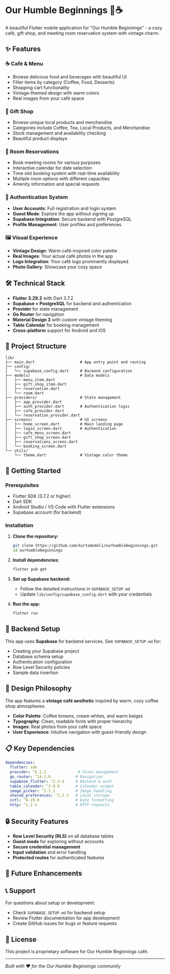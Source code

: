 # Our Humble Beginnings 🏪☕

A beautiful Flutter mobile application for "Our Humble Beginnings" - a cozy café, gift shop, and meeting room reservation system with vintage charm.

## ✨ Features

### ☕ Café & Menu
- Browse delicious food and beverages with beautiful UI
- Filter items by category (Coffee, Food, Desserts)
- Shopping cart functionality
- Vintage-themed design with warm colors
- Real images from your café space

### 🎁 Gift Shop
- Browse unique local products and merchandise
- Categories include Coffee, Tea, Local Products, and Merchandise
- Stock management and availability checking
- Beautiful product displays

### 📅 Room Reservations
- Book meeting rooms for various purposes
- Interactive calendar for date selection
- Time slot booking system with real-time availability
- Multiple room options with different capacities
- Amenity information and special requests

### 🔐 Authentication System
- **User Accounts**: Full registration and login system
- **Guest Mode**: Explore the app without signing up
- **Supabase Integration**: Secure backend with PostgreSQL
- **Profile Management**: User profiles and preferences

### 🖼️ Visual Experience
- **Vintage Design**: Warm café-inspired color palette
- **Real Images**: Your actual café photos in the app
- **Logo Integration**: Your café logo prominently displayed
- **Photo Gallery**: Showcase your cozy space

## 🛠️ Technical Stack

- **Flutter 3.29.2** with Dart 3.7.2
- **Supabase + PostgreSQL** for backend and authentication
- **Provider** for state management
- **Go Router** for navigation
- **Material Design 3** with custom vintage theming
- **Table Calendar** for booking management
- **Cross-platform** support for Android and iOS

## 📱 Project Structure

```
lib/
├── main.dart                    # App entry point and routing
├── config/
│   └── supabase_config.dart     # Backend configuration
├── models/                      # Data models
│   ├── menu_item.dart
│   ├── gift_shop_item.dart
│   ├── reservation.dart
│   └── room.dart
├── providers/                   # State management
│   ├── app_provider.dart
│   ├── auth_provider.dart       # Authentication logic
│   ├── cafe_provider.dart
│   └── reservation_provider.dart
├── screens/                     # UI screens
│   ├── home_screen.dart         # Main landing page
│   ├── login_screen.dart        # Authentication
│   ├── cafe_menu_screen.dart
│   ├── gift_shop_screen.dart
│   ├── reservations_screen.dart
│   └── booking_screen.dart
└── utils/
    └── theme.dart               # Vintage color theme
```

## 🚀 Getting Started

### Prerequisites

- Flutter SDK (3.7.2 or higher)
- Dart SDK
- Android Studio / VS Code with Flutter extensions
- Supabase account (for backend)

### Installation

1. **Clone the repository:**
   ```bash
   git clone https://github.com/kurtadodoli/ourhumblebeginnings.git
   cd ourhumblebeginnings
   ```

2. **Install dependencies:**
   ```bash
   flutter pub get
   ```

3. **Set up Supabase backend:**
   - Follow the detailed instructions in `SUPABASE_SETUP.md`
   - Update `lib/config/supabase_config.dart` with your credentials

4. **Run the app:**
   ```bash
   flutter run
   ```

## 🔧 Backend Setup

This app uses **Supabase** for backend services. See `SUPABASE_SETUP.md` for:
- Creating your Supabase project
- Database schema setup
- Authentication configuration
- Row Level Security policies
- Sample data insertion

## 🎨 Design Philosophy

The app features a **vintage café aesthetic** inspired by warm, cozy coffee shop atmospheres:
- **Color Palette**: Coffee browns, cream whites, and warm beiges
- **Typography**: Clean, readable fonts with proper hierarchy
- **Images**: Real photos from your café space
- **User Experience**: Intuitive navigation with guest-friendly design

## 📋 Key Dependencies

```yaml
dependencies:
  flutter: sdk
  provider: ^6.1.2              # State management
  go_router: ^14.2.0           # Navigation
  supabase_flutter: ^2.3.4     # Backend & auth
  table_calendar: ^3.0.9       # Calendar widget
  image_picker: ^1.1.1         # Image handling
  shared_preferences: ^2.2.3   # Local storage
  intl: ^0.19.0                # Date formatting
  http: ^1.2.1                 # HTTP requests
```

## 🔒 Security Features

- **Row Level Security (RLS)** on all database tables
- **Guest mode** for exploring without accounts
- **Secure credential management**
- **Input validation** and error handling
- **Protected routes** for authenticated features

## 🚧 Future Enhancements








## 📞 Support

For questions about setup or development:
- Check `SUPABASE_SETUP.md` for backend setup
- Review Flutter documentation for app development
- Create GitHub issues for bugs or feature requests

## 📄 License

This project is proprietary software for Our Humble Beginnings café.

---

*Built with ❤️ for the Our Humble Beginnings community*

